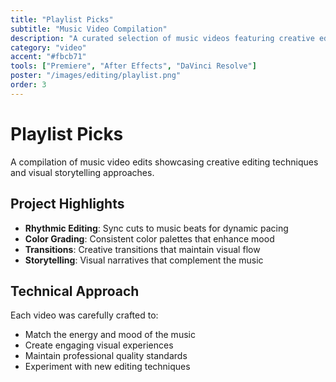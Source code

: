 ```yaml
---
title: "Playlist Picks"
subtitle: "Music Video Compilation"
description: "A curated selection of music videos featuring creative editing techniques and visual storytelling."
category: "video"
accent: "#fbcb71"
tools: ["Premiere", "After Effects", "DaVinci Resolve"]
poster: "/images/editing/playlist.png"
order: 3
---
```


# Playlist Picks

A compilation of music video edits showcasing creative editing techniques and visual storytelling approaches.

## Project Highlights

- **Rhythmic Editing**: Sync cuts to music beats for dynamic pacing
- **Color Grading**: Consistent color palettes that enhance mood
- **Transitions**: Creative transitions that maintain visual flow
- **Storytelling**: Visual narratives that complement the music

## Technical Approach

Each video was carefully crafted to:

- Match the energy and mood of the music
- Create engaging visual experiences
- Maintain professional quality standards
- Experiment with new editing techniques
